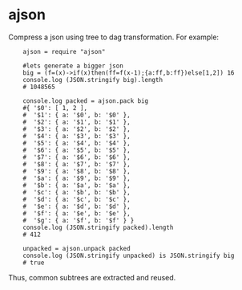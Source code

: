 ajson
=====

Compress a json using tree to dag transformation. For example:

        ajson = require "ajson"

        #lets generate a bigger json
        big = (f=(x)->if(x)then(ff=f(x-1);{a:ff,b:ff})else[1,2]) 16
        console.log (JSON.stringify big).length
        # 1048565

        console.log packed = ajson.pack big
        #{ '$0': [ 1, 2 ],
        #  '$1': { a: '$0', b: '$0' },
        #  '$2': { a: '$1', b: '$1' },
        #  '$3': { a: '$2', b: '$2' },
        #  '$4': { a: '$3', b: '$3' },
        #  '$5': { a: '$4', b: '$4' },
        #  '$6': { a: '$5', b: '$5' },
        #  '$7': { a: '$6', b: '$6' },
        #  '$8': { a: '$7', b: '$7' },
        #  '$9': { a: '$8', b: '$8' },
        #  '$a': { a: '$9', b: '$9' },
        #  '$b': { a: '$a', b: '$a' },
        #  '$c': { a: '$b', b: '$b' },
        #  '$d': { a: '$c', b: '$c' },
        #  '$e': { a: '$d', b: '$d' },
        #  '$f': { a: '$e', b: '$e' },
        #  '$g': { a: '$f', b: '$f' } }
        console.log (JSON.stringify packed).length
        # 412

        unpacked = ajson.unpack packed
        console.log (JSON.stringify unpacked) is JSON.stringify big
        # true

Thus, common subtrees are extracted and reused.
